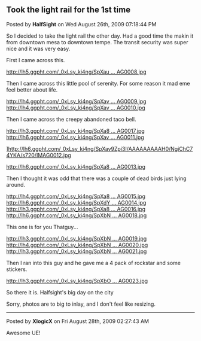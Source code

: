 ## Took the light rail for the 1st time
Posted by **HalfSight** on Wed August 26th, 2009 07:18:44 PM

So I decided to take the light rail the other day. Had a good time the makin it from downtown mesa to downtown tempe. The transit security was super nice and it was very easy.

First I came across this.

<!-- m --><a class="postlink" href="http://lh5.ggpht.com/_0xLsy_ki4ng/SpXau1k0fPI/AAAAAAAAAHk/wTAeV-IfZJs/s720/IMAG0008.jpg">http://lh5.ggpht.com/_0xLsy_ki4ng/SpXau ... AG0008.jpg</a><!-- m -->

Then I came across this little pool of serenity. For some reason it mad eme feel better about life.

<!-- m --><a class="postlink" href="http://lh4.ggpht.com/_0xLsy_ki4ng/SpXavKLCw9I/AAAAAAAAAHo/p6In3XLp6cI/s720/IMAG0009.jpg">http://lh4.ggpht.com/_0xLsy_ki4ng/SpXav ... AG0009.jpg</a><!-- m -->

<!-- m --><a class="postlink" href="http://lh4.ggpht.com/_0xLsy_ki4ng/SpXaveol8_I/AAAAAAAAAHs/MVBbkwSyNGg/s720/IMAG0010.jpg">http://lh4.ggpht.com/_0xLsy_ki4ng/SpXav ... AG0010.jpg</a><!-- m -->

Then I came across the creepy abandoned taco bell.

<!-- m --><a class="postlink" href="http://lh3.ggpht.com/_0xLsy_ki4ng/SpXa8o4HkrI/AAAAAAAAAII/mg5QOYYbiEM/s720/IMAG0017.jpg">http://lh3.ggpht.com/_0xLsy_ki4ng/SpXa8 ... AG0017.jpg</a><!-- m -->

<!-- m --><a class="postlink" href="http://lh6.ggpht.com/_0xLsy_ki4ng/SpXavsV6GBI/AAAAAAAAAHw/StfujSQHmA4/s720/IMAG0011.jpg">http://lh6.ggpht.com/_0xLsy_ki4ng/SpXav ... AG0011.jpg</a><!-- m -->
]http://lh6.ggpht.com/_0xLsy_ki4ng/SpXav9Zpi3I/AAAAAAAAAH0/NgiChC74YKA/s720/IMAG0012.jpg
<!-- m --><a class="postlink" href="http://lh6.ggpht.com/_0xLsy_ki4ng/SpXa8ORo6nI/AAAAAAAAAH8/IJAcEcJ4SVM/s720/IMAG0013.jpg">http://lh6.ggpht.com/_0xLsy_ki4ng/SpXa8 ... AG0013.jpg</a><!-- m -->

Then I thought it was odd that there was a couple of dead birds just lying around.

<!-- m --><a class="postlink" href="http://lh4.ggpht.com/_0xLsy_ki4ng/SpXa8T0ZOdI/AAAAAAAAAIA/kY4Ld9xK3k4/s720/IMAG0015.jpg">http://lh4.ggpht.com/_0xLsy_ki4ng/SpXa8 ... AG0015.jpg</a><!-- m -->
<!-- m --><a class="postlink" href="http://lh6.ggpht.com/_0xLsy_ki4ng/SpXdYpAq9vI/AAAAAAAAAIk/Y0_rSxRfQjg/s720/IMAG0014.jpg">http://lh6.ggpht.com/_0xLsy_ki4ng/SpXdY ... AG0014.jpg</a><!-- m -->

<!-- m --><a class="postlink" href="http://lh3.ggpht.com/_0xLsy_ki4ng/SpXa8l6rdbI/AAAAAAAAAIE/ACGQJAufIyM/s720/IMAG0016.jpg">http://lh3.ggpht.com/_0xLsy_ki4ng/SpXa8 ... AG0016.jpg</a><!-- m -->
<!-- m --><a class="postlink" href="http://lh6.ggpht.com/_0xLsy_ki4ng/SpXbNUKnxKI/AAAAAAAAAIM/rl6JidoZ4PM/s512/IMAG0018.jpg">http://lh6.ggpht.com/_0xLsy_ki4ng/SpXbN ... AG0018.jpg</a><!-- m -->

This one is for you Thatguy...
<!-- m --><a class="postlink" href="http://lh3.ggpht.com/_0xLsy_ki4ng/SpXbNbP4V6I/AAAAAAAAAIQ/XROu_wF7zDI/s512/IMAG0019.jpg">http://lh3.ggpht.com/_0xLsy_ki4ng/SpXbN ... AG0019.jpg</a><!-- m -->

<!-- m --><a class="postlink" href="http://lh4.ggpht.com/_0xLsy_ki4ng/SpXbNgZMuiI/AAAAAAAAAIU/vl3-qlnCLKw/s720/IMAG0020.jpg">http://lh4.ggpht.com/_0xLsy_ki4ng/SpXbN ... AG0020.jpg</a><!-- m -->

<!-- m --><a class="postlink" href="http://lh3.ggpht.com/_0xLsy_ki4ng/SpXbN-vKgqI/AAAAAAAAAIY/Qh164lNmIvg/s720/IMAG0021.jpg">http://lh3.ggpht.com/_0xLsy_ki4ng/SpXbN ... AG0021.jpg</a><!-- m -->

Then I ran into this guy and he gave me a 4 pack of rockstar and some stickers.

<!-- m --><a class="postlink" href="http://lh3.ggpht.com/_0xLsy_ki4ng/SpXbOENhxxI/AAAAAAAAAIc/aDO68QzNcEM/s720/IMAG0023.jpg">http://lh3.ggpht.com/_0xLsy_ki4ng/SpXbO ... AG0023.jpg</a><!-- m -->

So there it is. Halfsight's big day on the city

Sorry, photos are to big to inlay, and I don't feel like resizing.

--------------------------------------------------------------------------------

Posted by **XlogicX** on Fri August 28th, 2009 02:27:43 AM

Awesome UE!
